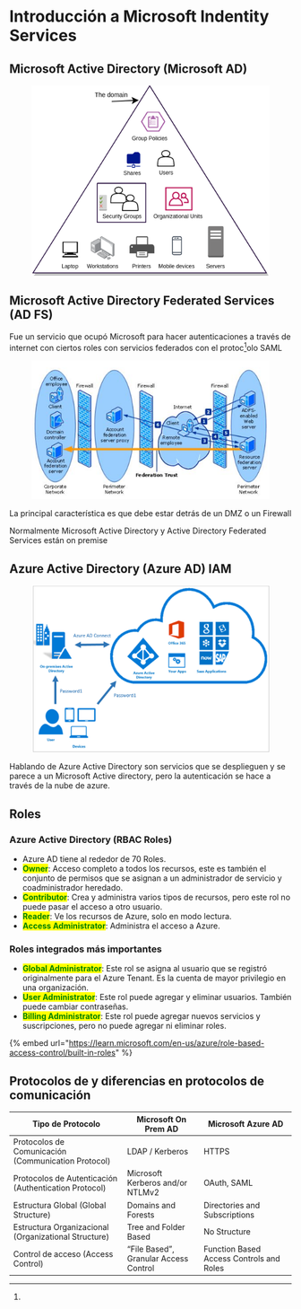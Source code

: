 # Introducción a Microsoft Indentity Services

## Microsoft Active Directory (Microsoft AD)

<figure><img src="../.gitbook/assets/image (7) (2).png" alt=""><figcaption></figcaption></figure>

## Microsoft Active Directory Federated Services (AD FS)

Fue un servicio que ocupó Microsoft para hacer autenticaciones a través de internet con ciertos roles con servicios federados con el protoc[^1]olo SAML

<figure><img src="../.gitbook/assets/image (4) (2) (1).png" alt=""><figcaption></figcaption></figure>

La principal característica es que debe estar detrás de un DMZ  o un Firewall

Normalmente Microsoft Active Directory y Active Directory Federated Services están on premise

## Azure Active Directory (Azure AD) IAM

<figure><img src="../.gitbook/assets/image (2) (2).png" alt=""><figcaption></figcaption></figure>

Hablando de Azure Active Directory son servicios que se desplieguen y se parece a un Microsoft Active directory, pero la autenticación se hace a través de la nube de azure.

## Roles

### Azure Active Directory (RBAC Roles)

* Azure AD tiene al rededor de 70 Roles.
* <mark style="color:green;">**Owner**</mark>: Acceso completo a todos los recursos, este es también el conjunto de permisos que se asignan a un administrador de servicio y coadministrador heredado.
* <mark style="color:green;">**Contributor**</mark>: Crea y administra varios tipos de recursos, pero este rol no puede pasar el acceso a otro usuario.
* <mark style="color:green;">**Reader**</mark>: Ve los recursos de Azure, solo en modo lectura.
* <mark style="color:green;">**Access Administrator**</mark>: Administra el acceso a Azure.

### Roles integrados más importantes

* <mark style="color:green;">**Global Administrator**</mark>: Este rol se asigna al usuario que se registró originalmente para el Azure Tenant. Es la cuenta de mayor privilegio en una organización.
* <mark style="color:green;">**User Administrator**</mark>: Este rol puede agregar y eliminar usuarios. También puede cambiar contraseñas.
* <mark style="color:green;">**Billing Administrator**</mark>: Este rol puede agregar nuevos servicios y suscripciones, pero no puede agregar ni eliminar roles.

{% embed url="https://learn.microsoft.com/en-us/azure/role-based-access-control/built-in-roles" %}



## Protocolos de y diferencias en protocolos de comunicación

| Tipo de Protocolo                                     | Microsoft On Prem AD                  | Microsoft Azure AD                       |
| ----------------------------------------------------- | ------------------------------------- | ---------------------------------------- |
| Protocolos de Comunicación (Communication Protocol)   | LDAP / Kerberos                       | HTTPS                                    |
| Protocolos de Autenticación (Authentication Protocol) | Microsoft Kerberos and/or NTLMv2      | OAuth, SAML                              |
| Estructura Global (Global Structure)                  | Domains and Forests                   | Directories and Subscriptions            |
| Estructura Organizacional (Organizational Structure)  | Tree and Folder Based                 | No Structure                             |
| Control de acceso (Access Control)                    | “File Based”, Granular Access Control | Function Based Access Controls and Roles |









[^1]: 
